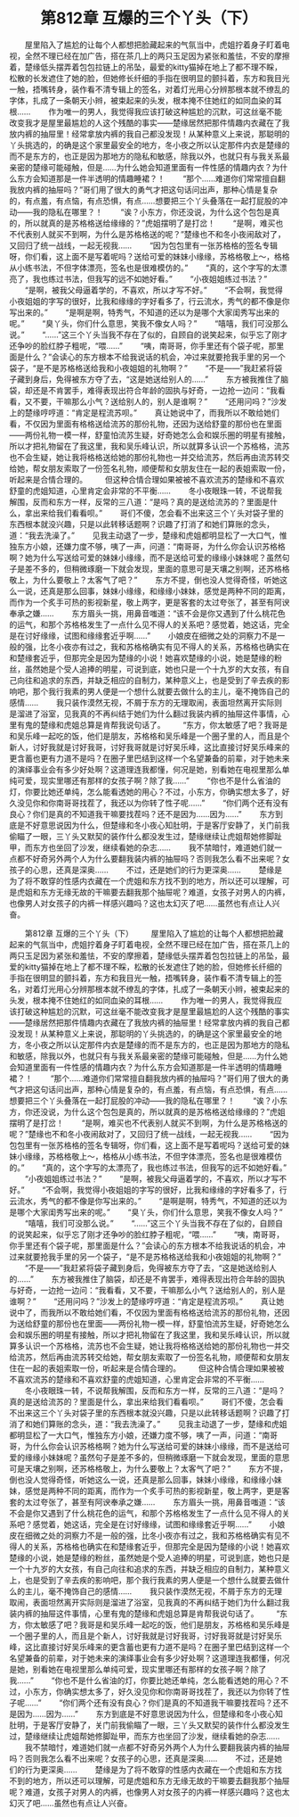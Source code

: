 # 　　第812章 互爆的三个丫头（下）
　　屋里陷入了尴尬的让每个人都想把脸藏起来的气氛当中，虎姐拧着身子盯着电视，全然不理已经在加广告，搭在茶几上的两只玉足因为紧张和羞怯，不安的摩擦着，楚缘低头摆弄着包包拉链上的吊坠，最爱的kitty猫掉在地上了都不理不睬，松散的长发遮住了她的脸，但她修长纤细的手指在很明显的颤抖着，东方和我目光一触，捂嘴转身，装作看不清专辑上的签名，对着灯光用心分辨那根本就不缭乱的字体，扎成了一条朝天小辫，被束起来的头发，根本掩不住她红的如同血染的耳根……
　　作为唯一的男人，我觉得我应该打破这种尴尬的沉默，可这丝毫不能改变我才是屋里最尴尬的人这个残酷的事实——楚缘居然把那件情趣内衣藏在了我放内裤的抽屉里！经常拿放内裤的我自己都没发现！从某种意义上来说，那聪明的丫头挑选的，的确是这个家里最安全的地方，冬小夜之所以认定那件内衣是楚缘的而不是东方的，也正是因为那地方的隐私和敏感，除我以外，也就只有与我关系最亲密的楚缘可能碰触，但是……为什么她会知道里面有一件性感的情趣内衣？为什么东方会知道那是一件半透明的情趣睡裙？！
　　“那个……难道你们常常擅自翻我放内裤的抽屉吗？”哥们用了很大的勇气才把这句话问出声，那种心情是复杂的，有点羞，有点恼，有点恐惧，有点……想要把三个丫头叠落在一起打屁股的冲动——我的隐私在哪里？！
　　“诶？小东方，你还没说，为什么这个包包是真的，所以就真的是苏格格送给缘缘的？”虎姐摆明了是打岔！
　　“是啊，难买也不代表别人就买不到啊，为什么是苏格格送的呢？”楚缘也不和冬小夜闹敌对了，又回归了统一战线，一起无视我……
　　“因为包包里有一张苏格格的签名专辑呀，你们看，这上面不是写着呢吗？送给可爱的妹妹小缘缘，苏格格敬上～，格格从小练书法，不但字体漂亮，签名也是很难模仿的。”
　　“真的，这个字写的太漂亮了，我也练过书法，但我写的远不如她好看。”
　　“小夜姐姐练过书法？”
　　“是啊，被我父母逼着学的，不喜欢，所以才写不好。”
　　“不会啊，我觉得小夜姐姐的字写的很好，比我和缘缘的字好看多了，行云流水，秀气的都不像是你写出来的。”
　　“是啊是啊，特秀气，不知道的还以为是哪个大家闺秀写出来的呢。”
　　“臭丫头，你们什么意思，笑我不像女人吗？”
　　“嘻嘻，我们可没那么说。”
　　“……”这三个丫头当我不存在了似的，自顾自的说笑起来，似乎忘了刚才还争吵的脸红脖子粗呢，“喂……”
　　“咦，南哥哥，你手里还有个袋子呢，那里面是什么？”会读心的东方根本不给我说话的机会，冲过来就要抢我手里的另一个袋子，“是不是苏格格送给我和小夜姐姐的礼物啊？”
　　“不是——”我赶紧将袋子藏到身后，免得被东方夺了去，“这是她送给别人的……”
　　东方被我推住了脑袋，却还是不肯罢手，难得表现出符合年龄的固执与好奇，一边抢一边问：“我看看，又不要，干嘛那么小气？送给别人的，别人是谁啊？”
　　“还用问吗？”沙发上的楚缘哼哼道：“肯定是程流苏呗。”
　　真让她说中了，而我所以不敢给她们看，不仅因为里面有格格送给流苏的那份礼物，还因为送给舒童的那份也在里面——两份礼物一模一样，舒童怕流苏生疑，好奇她怎么会和娱乐圈的明星有接触，所以才把礼物留在了我这里，我和吴乐峰认识，所以就算多认识一个苏格格，流苏也不会生疑，她让我将格格送给她的那份礼物也一并交给流苏，然后再由流苏转交给她，帮女朋友索取了一份签名礼物，顺便帮和女朋友住在一起的表姐索取一份，听起来是合情合理的。
　　但这种合情合理如果被被不喜欢流苏的楚缘和不喜欢舒童的虎姐知道，心里肯定会非常的不平衡……
　　冬小夜眼珠一转，不说帮我解围，反而和东方一样，反常的三八道：“是吗？真的是送给流苏的？里面是什么，拿出来给我们看看呗。”
　　哥们不傻，怎会看不出来这三个丫头对袋子里的东西根本就没兴趣，只是以此转移话题啊？识趣了打消了和她们算账的念头，道：“我去洗澡了。”
　　见我主动退了一步，楚缘和虎姐都明显松了一大口气，惟独东方小娘，还嫌力度不够，咦了一声，问道：“南哥哥，为什么你会认识苏格格啊？她为什么写送给可爱的妹妹小缘缘，而不是送给可爱的缘缘小妹妹呢？虽然句子是差不多的，但稍微琢磨一下就会发现，里面的意思可是天壤之别啊，还苏格格敬上，为什么要敬上？太客气了吧？”
　　东方不提，倒也没人觉得奇怪，听她这么一说，还真是那么回事，妹妹小缘缘，和缘缘小妹妹，感觉是两种不同的距离，而作为一个炙手可热的影视新星，敬上两字，更是客套的太过夸张了，甚至有阿谀奉承之嫌……
　　东方眉头一挑，用鼻音嗤道：“该不会是你又遇到了什么桃花色的运气，和那个苏格格发生了一点什么见不得人的关系吧？感觉着，她这话，完全是在讨好缘缘，试图和缘缘套近乎啊……”
　　小娘皮在细微之处的洞察力不是一般的强，比冬小夜亦有过之，我和苏格格确实有见不得人的关系，苏格格也确实在和楚缘套近乎，但那完全是因为楚缘的小说！她喜欢楚缘的小说，她是楚缘的粉丝，虽然她是个受人追捧的明星，可说到底，她也只是一个十九岁的大女孩，有自己向往和追求的东西，并缺乏相应的自制力，某种意义上，也是受到了辛去疾的影响吧，那个我行我素的男人便是一个想什么就要去做什么的主儿，毫不掩饰自己的感情……
　　我只装作漠然无视，不屑于东方的无理取闹，表面坦然离开实际则是溜进了浴室，见我真的不再纠结于她们为什么翻过我装内裤的抽屉这件事情，心里有鬼的楚缘和虎姐总算是肯帮我说句话了。
　　“东方，你太敏感了吧？我哥是和吴乐峰一起吃的饭，他们是朋友，苏格格和吴乐峰是一个圈子里的人，而且是个新人，讨好我就是讨好我哥，讨好我哥就是讨好吴乐峰，这比直接讨好吴乐峰来的更含蓄也更有力道不是吗？在圈子里巴结到这样一个名望兼备的前辈，对于她未来的演绎事业会有多少好处啊？这道理连我都懂，何况是她，别看她在电视里那么单纯可爱，现实里哪还有那样的女孩子啊？除了我……”
　　“你也不是什么省油的灯，你要比她还单纯，怎么能看透她的用心？不过，小东方，你确实想太多了，好久没见你和你南哥哥找茬了，我还以为你转了性子呢……”
　　“你们两个还有没有良心？你们是真的不知道我干嘛要找茬吗？还不是因为……因为……”
　　东方到底是不好意思说因为什么，但楚缘和冬小夜心知肚明，于是客厅安静了，关门前我偷瞄了一眼，三丫头又默契的装作什么都没发生过，楚缘继续让虎姐帮她修脚趾甲，而东方也坐回了沙发，继续看她的杂志……
　　我不禁暗忖，难道她们就一点都不好奇另外两个人为什么要翻我装内裤的抽屉吗？否则我怎么看不出来呢？女孩子的心思，还真是深奥……
　　不过，还是她们的行为更深奥……
　　楚缘是为了将不敢穿的性感内衣藏在一个虎姐和东方找不到的地方，所以还可以理解，可是虎姐和东方无缘无故的干嘛要去翻我那个抽屉呢？难道，女孩子对男人的内裤，也像男人对女孩子的内裤一样感兴趣吗？这也太幻灭了吧……虽然也有点让人兴奋。

　　第812章 互爆的三个丫头（下）
　　屋里陷入了尴尬的让每个人都想把脸藏起来的气氛当中，虎姐拧着身子盯着电视，全然不理已经在加广告，搭在茶几上的两只玉足因为紧张和羞怯，不安的摩擦着，楚缘低头摆弄着包包拉链上的吊坠，最爱的kitty猫掉在地上了都不理不睬，松散的长发遮住了她的脸，但她修长纤细的手指在很明显的颤抖着，东方和我目光一触，捂嘴转身，装作看不清专辑上的签名，对着灯光用心分辨那根本就不缭乱的字体，扎成了一条朝天小辫，被束起来的头发，根本掩不住她红的如同血染的耳根……
　　作为唯一的男人，我觉得我应该打破这种尴尬的沉默，可这丝毫不能改变我才是屋里最尴尬的人这个残酷的事实——楚缘居然把那件情趣内衣藏在了我放内裤的抽屉里！经常拿放内裤的我自己都没发现！从某种意义上来说，那聪明的丫头挑选的，的确是这个家里最安全的地方，冬小夜之所以认定那件内衣是楚缘的而不是东方的，也正是因为那地方的隐私和敏感，除我以外，也就只有与我关系最亲密的楚缘可能碰触，但是……为什么她会知道里面有一件性感的情趣内衣？为什么东方会知道那是一件半透明的情趣睡裙？！
　　“那个……难道你们常常擅自翻我放内裤的抽屉吗？”哥们用了很大的勇气才把这句话问出声，那种心情是复杂的，有点羞，有点恼，有点恐惧，有点……想要把三个丫头叠落在一起打屁股的冲动——我的隐私在哪里？！
　　“诶？小东方，你还没说，为什么这个包包是真的，所以就真的是苏格格送给缘缘的？”虎姐摆明了是打岔！
　　“是啊，难买也不代表别人就买不到啊，为什么是苏格格送的呢？”楚缘也不和冬小夜闹敌对了，又回归了统一战线，一起无视我……
　　“因为包包里有一张苏格格的签名专辑呀，你们看，这上面不是写着呢吗？送给可爱的妹妹小缘缘，苏格格敬上～，格格从小练书法，不但字体漂亮，签名也是很难模仿的。”
　　“真的，这个字写的太漂亮了，我也练过书法，但我写的远不如她好看。”
　　“小夜姐姐练过书法？”
　　“是啊，被我父母逼着学的，不喜欢，所以才写不好。”
　　“不会啊，我觉得小夜姐姐的字写的很好，比我和缘缘的字好看多了，行云流水，秀气的都不像是你写出来的。”
　　“是啊是啊，特秀气，不知道的还以为是哪个大家闺秀写出来的呢。”
　　“臭丫头，你们什么意思，笑我不像女人吗？”
　　“嘻嘻，我们可没那么说。”
　　“……”这三个丫头当我不存在了似的，自顾自的说笑起来，似乎忘了刚才还争吵的脸红脖子粗呢，“喂……”
　　“咦，南哥哥，你手里还有个袋子呢，那里面是什么？”会读心的东方根本不给我说话的机会，冲过来就要抢我手里的另一个袋子，“是不是苏格格送给我和小夜姐姐的礼物啊？”
　　“不是——”我赶紧将袋子藏到身后，免得被东方夺了去，“这是她送给别人的……”
　　东方被我推住了脑袋，却还是不肯罢手，难得表现出符合年龄的固执与好奇，一边抢一边问：“我看看，又不要，干嘛那么小气？送给别人的，别人是谁啊？”
　　“还用问吗？”沙发上的楚缘哼哼道：“肯定是程流苏呗。”
　　真让她说中了，而我所以不敢给她们看，不仅因为里面有格格送给流苏的那份礼物，还因为送给舒童的那份也在里面——两份礼物一模一样，舒童怕流苏生疑，好奇她怎么会和娱乐圈的明星有接触，所以才把礼物留在了我这里，我和吴乐峰认识，所以就算多认识一个苏格格，流苏也不会生疑，她让我将格格送给她的那份礼物也一并交给流苏，然后再由流苏转交给她，帮女朋友索取了一份签名礼物，顺便帮和女朋友住在一起的表姐索取一份，听起来是合情合理的。
　　但这种合情合理如果被被不喜欢流苏的楚缘和不喜欢舒童的虎姐知道，心里肯定会非常的不平衡……
　　冬小夜眼珠一转，不说帮我解围，反而和东方一样，反常的三八道：“是吗？真的是送给流苏的？里面是什么，拿出来给我们看看呗。”
　　哥们不傻，怎会看不出来这三个丫头对袋子里的东西根本就没兴趣，只是以此转移话题啊？识趣了打消了和她们算账的念头，道：“我去洗澡了。”
　　见我主动退了一步，楚缘和虎姐都明显松了一大口气，惟独东方小娘，还嫌力度不够，咦了一声，问道：“南哥哥，为什么你会认识苏格格啊？她为什么写送给可爱的妹妹小缘缘，而不是送给可爱的缘缘小妹妹呢？虽然句子是差不多的，但稍微琢磨一下就会发现，里面的意思可是天壤之别啊，还苏格格敬上，为什么要敬上？太客气了吧？”
　　东方不提，倒也没人觉得奇怪，听她这么一说，还真是那么回事，妹妹小缘缘，和缘缘小妹妹，感觉是两种不同的距离，而作为一个炙手可热的影视新星，敬上两字，更是客套的太过夸张了，甚至有阿谀奉承之嫌……
　　东方眉头一挑，用鼻音嗤道：“该不会是你又遇到了什么桃花色的运气，和那个苏格格发生了一点什么见不得人的关系吧？感觉着，她这话，完全是在讨好缘缘，试图和缘缘套近乎啊……”
　　小娘皮在细微之处的洞察力不是一般的强，比冬小夜亦有过之，我和苏格格确实有见不得人的关系，苏格格也确实在和楚缘套近乎，但那完全是因为楚缘的小说！她喜欢楚缘的小说，她是楚缘的粉丝，虽然她是个受人追捧的明星，可说到底，她也只是一个十九岁的大女孩，有自己向往和追求的东西，并缺乏相应的自制力，某种意义上，也是受到了辛去疾的影响吧，那个我行我素的男人便是一个想什么就要去做什么的主儿，毫不掩饰自己的感情……
　　我只装作漠然无视，不屑于东方的无理取闹，表面坦然离开实际则是溜进了浴室，见我真的不再纠结于她们为什么翻过我装内裤的抽屉这件事情，心里有鬼的楚缘和虎姐总算是肯帮我说句话了。
　　“东方，你太敏感了吧？我哥是和吴乐峰一起吃的饭，他们是朋友，苏格格和吴乐峰是一个圈子里的人，而且是个新人，讨好我就是讨好我哥，讨好我哥就是讨好吴乐峰，这比直接讨好吴乐峰来的更含蓄也更有力道不是吗？在圈子里巴结到这样一个名望兼备的前辈，对于她未来的演绎事业会有多少好处啊？这道理连我都懂，何况是她，别看她在电视里那么单纯可爱，现实里哪还有那样的女孩子啊？除了我……”
　　“你也不是什么省油的灯，你要比她还单纯，怎么能看透她的用心？不过，小东方，你确实想太多了，好久没见你和你南哥哥找茬了，我还以为你转了性子呢……”
　　“你们两个还有没有良心？你们是真的不知道我干嘛要找茬吗？还不是因为……因为……”
　　东方到底是不好意思说因为什么，但楚缘和冬小夜心知肚明，于是客厅安静了，关门前我偷瞄了一眼，三丫头又默契的装作什么都没发生过，楚缘继续让虎姐帮她修脚趾甲，而东方也坐回了沙发，继续看她的杂志……
　　我不禁暗忖，难道她们就一点都不好奇另外两个人为什么要翻我装内裤的抽屉吗？否则我怎么看不出来呢？女孩子的心思，还真是深奥……
　　不过，还是她们的行为更深奥……
　　楚缘是为了将不敢穿的性感内衣藏在一个虎姐和东方找不到的地方，所以还可以理解，可是虎姐和东方无缘无故的干嘛要去翻我那个抽屉呢？难道，女孩子对男人的内裤，也像男人对女孩子的内裤一样感兴趣吗？这也太幻灭了吧……虽然也有点让人兴奋。
